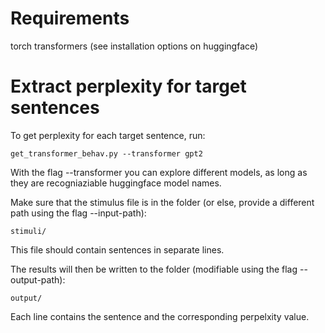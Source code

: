 # Requirements
torch
transformers (see installation options on huggingface)

# Extract perplexity for target sentences
To get perplexity for each target sentence, run: 

```get_transformer_behav.py --transformer gpt2```

With the flag --transformer you can explore different models, as long as they are recogniaziable huggingface model names. 

Make sure that the stimulus file is in the folder (or else, provide a different path using the flag --input-path):

```stimuli/``` 

This file should contain sentences in separate lines. 

The results will then be written to the folder (modifiable using the flag --output-path): 

```output/``` 

Each line contains the sentence and the corresponding perpelxity value.

